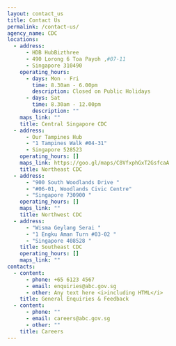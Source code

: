 ```yaml
---
layout: contact_us
title: Contact Us
permalink: /contact-us/
agency_name: CDC
locations:
  - address:
      - HDB HubBizthree
      - 490 Lorong 6 Toa Payoh ,#07-11
      - Singapore 310490
    operating_hours:
      - days: Mon - Fri
        time: 8.30am - 6.00pm
        description: Closed on Public Holidays
      - days: Sat
        time: 8.30am - 12.00pm
        description: ""
    maps_link: ""
    title: Central Singapore CDC
  - address:
      - Our Tampines Hub
      - "1 Tampines Walk #04-31"
      - Singapore 528523
    operating_hours: []
    maps_link: https://goo.gl/maps/C8VfxphGxT2GsfcaA
    title: Northeast CDC
  - address:
      - "900 South Woodlands Drive "
      - "#06-01, Woodlands Civic Centre"
      - "Singapore 730900 "
    operating_hours: []
    maps_link: ""
    title: Northwest CDC
  - address:
      - "Wisma Geylang Serai "
      - "1 Engku Aman Turn #03-02 "
      - "Singapore 408528 "
    title: Southeast CDC
    operating_hours: []
    maps_link: ""
contacts:
  - content:
      - phone: +65 6123 4567
      - email: enquiries@abc.gov.sg
      - other: Any text here <i>including HTML</i>
    title: General Enquiries & Feedback
  - content:
      - phone: ""
      - email: careers@abc.gov.sg
      - other: ""
    title: Careers
---
```

